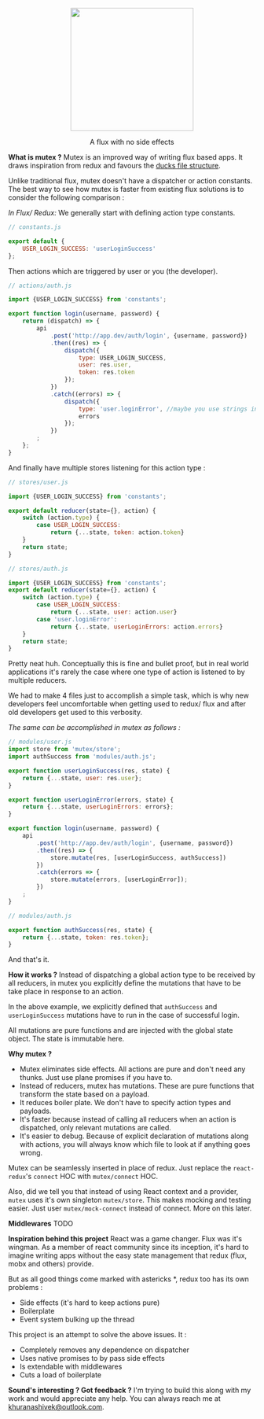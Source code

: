 <p align="center"> 
<img width="250" src="http://i.imgur.com/hJRc4E0.png" />
</p>

<p align="center"> 
A flux with no side effects
</p>


**What is mutex ?**
Mutex is an improved way of writing flux based apps. It draws inspiration from redux and favours the [ducks file structure](https://medium.com/@scbarrus/the-ducks-file-structure-for-redux-d63c41b7035c).

Unlike traditional flux, mutex doesn't have a dispatcher or action constants. The best way to see how mutex is faster from existing flux solutions is to consider the following comparison :

*In Flux/ Redux:*
We generally start with defining action type constants.
```js
// constants.js

export default {
	USER_LOGIN_SUCCESS: 'userLoginSuccess'
};
```
Then actions which are triggered by user or you (the developer).
```js
// actions/auth.js 

import {USER_LOGIN_SUCCESS} from 'constants';

export function login(username, password) {
	return (dispatch) => {
		api
			.post('http://app.dev/auth/login', {username, password})
			.then((res) => {
				dispatch({
					type: USER_LOGIN_SUCCESS,
					user: res.user,
					token: res.token
				});
			})
			.catch((errors) => {
				dispatch({
					type: 'user.loginError', //maybe you use strings instead of constants (because they are more convenient)
					errors
				});
			})
		;
	};
}
```

And finally have multiple stores listening for this action type :

```js
// stores/user.js

import {USER_LOGIN_SUCCESS} from 'constants';

export default reducer(state={}, action) {
	switch (action.type) {
		case USER_LOGIN_SUCCESS:
			return {...state, token: action.token}
	}
	return state;
}
```

```js
// stores/auth.js

import {USER_LOGIN_SUCCESS} from 'constants';
export default reducer(state={}, action) {
	switch (action.type) {
		case USER_LOGIN_SUCCESS:
			return {...state, user: action.user}
		case 'user.loginError':
			return {...state, userLoginErrors: action.errors}
	}
	return state;
}
```

Pretty neat huh. Conceptually this is fine and bullet proof, but in real world applications it's rarely the case where one type of action is listened to by multiple reducers.

We had to make 4 files just to accomplish a simple task, which is why new developers feel uncomfortable when getting used to redux/ flux and after old developers get used to this verbosity.

*The same can be accomplished in mutex as follows :*
```js
// modules/user.js
import store from 'mutex/store';
import authSuccess from 'modules/auth.js';

export function userLoginSuccess(res, state) {
	return {...state, user: res.user};
}

export function userLoginError(errors, state) {
	return {...state, userLoginErrors: errors};
}

export function login(username, password) {
	api
		.post('http://app.dev/auth/login', {username, password})
		.then((res) => {
			store.mutate(res, [userLoginSuccess, authSuccess])
		})
		.catch(errors => {
			store.mutate(errors, [userLoginError]);
		})
	;
}
```

```js
// modules/auth.js

export function authSuccess(res, state) {
	return {...state, token: res.token};
}

```
And that's it. 

**How it works ?**
Instead of dispatching a global action type to be received by all reducers, in mutex you explicitly define the mutations that have to be take place in response to an action. 

In the above example, we explicitly defined that `authSuccess` and `userLoginSuccess` mutations have to run in the case of successful login.

All mutations are pure functions and are injected with the global state object. The state is immutable here.


**Why mutex ?**

 - Mutex eliminates side effects. All actions are pure and don't need
   any thunks. Just use plane promises if you have to.
 - Instead of reducers, mutex has mutations. These are pure functions that transform the state based on a payload.
 - It reduces boiler plate. We don't have to specify action types and payloads.
 - It's faster because instead of calling all reducers when an action is dispatched, only relevant mutations are called.
 - It's easier to debug. Because of explicit declaration of mutations along with actions, you will always know which file to look at if anything goes wrong.

Mutex can be seamlessly inserted in place of redux. Just replace the `react-redux`'s `connect` HOC with `mutex/connect` HOC.

Also, did we tell you that instead of using React context and a provider, `mutex` uses it's own singleton `mutex/store`. This makes mocking and testing easier. Just user `mutex/mock-connect` instead of connect. More on this later.

**Middlewares**
TODO

**Inspiration behind this project**
React was a game changer. Flux was it's wingman. As a member of react community since its inception,
it's hard to imagine writing apps without the easy state management that redux (flux, mobx and others) provide.

But as all good things come marked with astericks *, redux too has its own problems :
- Side effects (it's hard to keep actions pure)
- Boilerplate
- Event system bulking up the thread

This project is an attempt to solve the above issues. It : 
- Completely removes any dependence on dispatcher
- Uses native promises to by pass side effects
- Is extendable with middlewares
- Cuts a load of boilerplate

**Sound's interesting ? Got feedback ?**
I'm trying to build this along with my work and would appreciate any help. You can always reach me at khuranashivek@outlook.com. 
